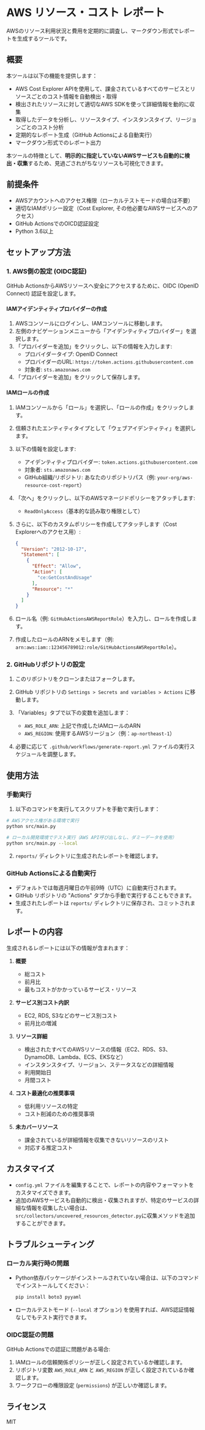 # AWS リソース・コスト レポート

AWSのリソース利用状況と費用を定期的に調査し、マークダウン形式でレポートを生成するツールです。

## 概要

本ツールは以下の機能を提供します：

- AWS Cost Explorer APIを使用して、課金されているすべてのサービスとリソースごとのコスト情報を自動検出・取得
- 検出されたリソースに対して適切なAWS SDKを使って詳細情報を動的に収集
- 取得したデータを分析し、リソースタイプ、インスタンスタイプ、リージョンごとのコスト分析
- 定期的なレポート生成（GitHub Actionsによる自動実行）
- マークダウン形式でのレポート出力

本ツールの特徴として、**明示的に指定していないAWSサービスも自動的に検出・収集**するため、見過ごされがちなリソースも可視化できます。

## 前提条件

- AWSアカウントへのアクセス権限（ローカルテストモードの場合は不要）
- 適切なIAMポリシー設定（Cost Explorer, その他必要なAWSサービスへのアクセス）
- GitHub ActionsでのOICD認証設定
- Python 3.6以上

## セットアップ方法

### 1. AWS側の設定 (OIDC認証)

GitHub ActionsからAWSリソースへ安全にアクセスするために、OIDC (OpenID Connect) 認証を設定します。

#### IAMアイデンティティプロバイダーの作成

1. AWSコンソールにログインし、IAMコンソールに移動します。
2. 左側のナビゲーションメニューから「アイデンティティプロバイダー」を選択します。
3. 「プロバイダーを追加」をクリックし、以下の情報を入力します:
   - プロバイダータイプ: OpenID Connect
   - プロバイダーのURL: `https://token.actions.githubusercontent.com`
   - 対象者: `sts.amazonaws.com`
4. 「プロバイダーを追加」をクリックして保存します。

#### IAMロールの作成

1. IAMコンソールから「ロール」を選択し、「ロールの作成」をクリックします。
2. 信頼されたエンティティタイプとして「ウェブアイデンティティ」を選択します。
3. 以下の情報を設定します:
   - アイデンティティプロバイダー: `token.actions.githubusercontent.com`
   - 対象者: `sts.amazonaws.com`
   - GitHub組織/リポジトリ: あなたのリポジトリパス（例: `your-org/aws-resource-cost-report`）
4. 「次へ」をクリックし、以下のAWSマネージドポリシーをアタッチします:
   - `ReadOnlyAccess`（基本的な読み取り権限として）
5. さらに、以下のカスタムポリシーを作成してアタッチします（Cost Explorerへのアクセス用）:

   ```json
   {
     "Version": "2012-10-17",
     "Statement": [
       {
         "Effect": "Allow",
         "Action": [
           "ce:GetCostAndUsage"
         ],
         "Resource": "*"
       }
     ]
   }
   ```

6. ロール名（例: `GitHubActionsAWSReportRole`）を入力し、ロールを作成します。
7. 作成したロールのARNをメモします（例: `arn:aws:iam::123456789012:role/GitHubActionsAWSReportRole`）。

### 2. GitHubリポジトリの設定

1. このリポジトリをクローンまたはフォークします。
2. GitHub リポジトリの `Settings > Secrets and variables > Actions` に移動します。
3. 「Variables」タブで以下の変数を追加します：
   - `AWS_ROLE_ARN`: 上記で作成したIAMロールのARN
   - `AWS_REGION`: 使用するAWSリージョン（例：`ap-northeast-1`）

4. 必要に応じて `.github/workflows/generate-report.yml` ファイルの実行スケジュールを調整します。

## 使用方法

### 手動実行

1. 以下のコマンドを実行してスクリプトを手動で実行します：

```bash
# AWSアクセス権がある環境で実行
python src/main.py

# ローカル開発環境でテスト実行（AWS API呼び出しなし、ダミーデータを使用）
python src/main.py --local
```

2. `reports/` ディレクトリに生成されたレポートを確認します。

### GitHub Actionsによる自動実行

- デフォルトでは毎週月曜日の午前9時（UTC）に自動実行されます。
- GitHub リポジトリの "Actions" タブから手動で実行することもできます。
- 生成されたレポートは `reports/` ディレクトリに保存され、コミットされます。

## レポートの内容

生成されるレポートには以下の情報が含まれます：

1. **概要**
   - 総コスト
   - 前月比
   - 最もコストがかかっているサービス・リソース

2. **サービス別コスト内訳**
   - EC2, RDS, S3などのサービス別コスト
   - 前月比の増減

3. **リソース詳細**
   - 検出されたすべてのAWSリソースの情報（EC2、RDS、S3、DynamoDB、Lambda、ECS、EKSなど）
   - インスタンスタイプ、リージョン、ステータスなどの詳細情報
   - 利用開始日
   - 月間コスト

4. **コスト最適化の推奨事項**
   - 低利用リソースの特定
   - コスト削減のための推奨事項

5. **未カバーリソース**
   - 課金されているが詳細情報を収集できないリソースのリスト
   - 対応する推定コスト

## カスタマイズ

- `config.yml` ファイルを編集することで、レポートの内容やフォーマットをカスタマイズできます。
- 追加のAWSサービスも自動的に検出・収集されますが、特定のサービスの詳細な情報を収集したい場合は、`src/collectors/uncovered_resources_detector.py`に収集メソッドを追加することができます。

## トラブルシューティング

### ローカル実行時の問題

- Python依存パッケージがインストールされていない場合は、以下のコマンドでインストールしてください：
  ```bash
  pip install boto3 pyyaml
  ```
- ローカルテストモード (`--local` オプション) を使用すれば、AWS認証情報なしでもテスト実行できます。

### OIDC認証の問題

GitHub Actionsでの認証に問題がある場合:

1. IAMロールの信頼関係ポリシーが正しく設定されているか確認します。
2. リポジトリ変数 `AWS_ROLE_ARN` と `AWS_REGION` が正しく設定されているか確認します。
3. ワークフローの権限設定 (`permissions`) が正しいか確認します。

## ライセンス

MIT
